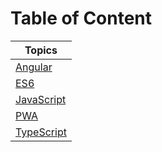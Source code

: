 # Table of Content

| Topics                             |
|------------------------------------|
| [Angular](/Angular/README.md)      |
| [ES6](/ES6/index.md)               |
| [JavaScript](/JavaScript/index.md) |
| [PWA](/PWA/index.md)               |
| [TypeScript](/TypeScript/index.md) |
